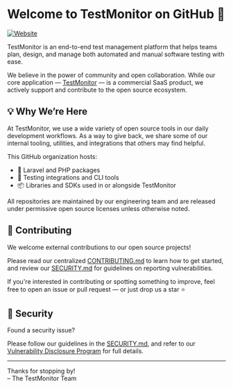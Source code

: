 # Welcome to TestMonitor on GitHub 👋

[![Website](https://img.shields.io/badge/www-testmonitor.com-green)](https://www.testmonitor.com)

TestMonitor is an end-to-end test management platform that helps teams plan, design, and manage both automated and manual software testing with ease.

We believe in the power of community and open collaboration. While our core application — [TestMonitor](https://www.testmonitor.com) — is a commercial SaaS product, we actively support and contribute to the open source ecosystem.

## 💡 Why We’re Here

At TestMonitor, we use a wide variety of open source tools in our daily development workflows. As a way to give back, we share some of our internal tooling, utilities, and integrations that others may find helpful.

This GitHub organization hosts:

- 🧰 Laravel and PHP packages
- 🧪 Testing integrations and CLI tools
- 📦 Libraries and SDKs used in or alongside TestMonitor

All repositories are maintained by our engineering team and are released under permissive open source licenses unless otherwise noted.

## 🤝 Contributing

We welcome external contributions to our open source projects!  

Please read our centralized [CONTRIBUTING.md](https://github.com/testmonitor/.github/blob/main/CONTRIBUTING.md) to learn how to get started, and review our [SECURITY.md](https://github.com/testmonitor/.github/blob/main/SECURITY.md) for guidelines on reporting vulnerabilities.

If you're interested in contributing or spotting something to improve, feel free to open an issue or pull request — or just drop us a star ⭐️

## 🔐 Security

Found a security issue?

Please follow our guidelines in the [SECURITY.md](https://github.com/testmonitor/.github/blob/main/SECURITY.md), and refer to our [Vulnerability Disclosure Program](https://www.testmonitor.com/vulnerability-disclosure) for full details.

---

Thanks for stopping by!  
– The TestMonitor Team
